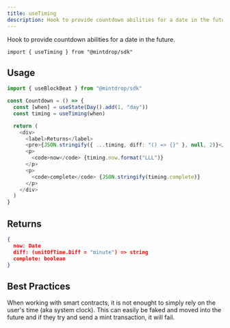```yaml
---
title: useTiming
description: Hook to provide countdown abilities for a date in the future.
---
```


Hook to provide countdown abilities for a date in the future.

```
import { useTiming } from "@mintdrop/sdk"
```

## Usage

```ts
import { useBlockBeat } from "@mintdrop/sdk"

const Countdown = () => {
  const [when] = useState(Day().add(1, "day"))
  const timing = useTiming(when)

  return (
    <div>
      <label>Returns</label>
      <pre>{JSON.stringify({ ...timing, diff: "() => {}" }, null, 2)}</pre>
      <p>
        <code>now</code> {timing.now.format("LLL")}
      </p>
      <p>
        <code>complete</code> {JSON.stringify(timing.complete)}
      </p>
    </div>
  )
}
```

## Returns

```json
{
  now: Date
  diff: (unitOfTime.Diff = "minute") => string
  complete: boolean
}
```

## Best Practices

When working with smart contracts, it is not enought to simply rely on the user's time (aka system clock). This can easily be faked and moved into the future and if they try and send a mint transaction, it will fail.
